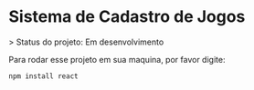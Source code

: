 <h1>Sistema de Cadastro de Jogos</h1>
> Status do projeto: Em desenvolvimento

Para rodar esse projeto em sua maquina, por favor digite:
```
npm install react
```
